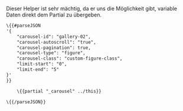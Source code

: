 Dieser Helper ist sehr mächtig, da er uns die Möglichkeit gibt, variable Daten direkt dem Partial zu übergeben.

``` html
\{{#parseJSON
'{
	"carousel-id": "gallery-02",
	"carousel-autoscroll": "true",
	"carousel-pagination": true,
	"carousel-type": "figure",
	"carousel-class": "custom-figure-class",
	"limit-start": "0",
	"limit-end": "5"
}'
}}

	\{{partial "_carousel" ../this}}

\{{/parseJSON}}
```